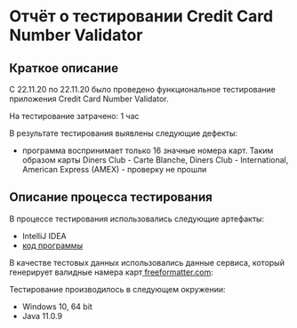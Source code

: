 # Отчёт о тестировании Credit Card Number Validator

## Краткое описание

С 22.11.20 по 22.11.20 было проведено функциональное тестирование приложения Credit Card Number Validator.

На тестирование затрачено: 1 час

В результате тестирования выявлены следующие дефекты:
* программа воспринимает только 16 значные номера карт. Таким образом карты Diners Club - Carte Blanche,  Diners Club - International, American Express (AMEX) - проверку не прошли
## Описание процесса тестирования

В процессе тестирования использовались следующие артефакты:
* IntelliJ IDEA
* [код программы](https://github.com/alsousha/java1.2/blob/master/programm.txt)

В качестве тестовых данных использовались данные сервиса, который генерирует валидные намера карт[ freeformatter.com]( freeformatter.com):

Тестирование производилось в следующем окружении:
* Windows 10, 64 bit
* Java 11.0.9
